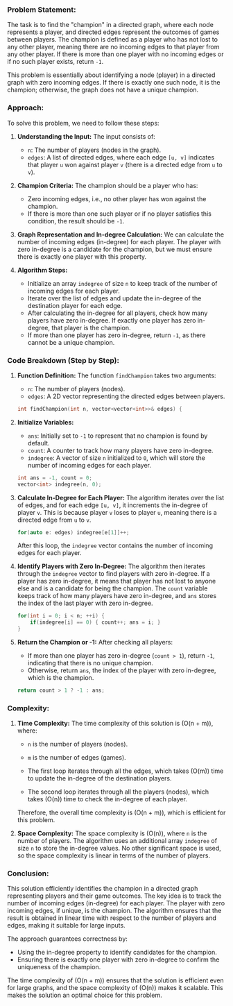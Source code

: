 ### Problem Statement:
The task is to find the "champion" in a directed graph, where each node represents a player, and directed edges represent the outcomes of games between players. The champion is defined as a player who has not lost to any other player, meaning there are no incoming edges to that player from any other player. If there is more than one player with no incoming edges or if no such player exists, return `-1`.

This problem is essentially about identifying a node (player) in a directed graph with zero incoming edges. If there is exactly one such node, it is the champion; otherwise, the graph does not have a unique champion.

### Approach:
To solve this problem, we need to follow these steps:

1. **Understanding the Input:**
   The input consists of:
   - `n`: The number of players (nodes in the graph).
   - `edges`: A list of directed edges, where each edge `[u, v]` indicates that player `u` won against player `v` (there is a directed edge from `u` to `v`).

2. **Champion Criteria:**
   The champion should be a player who has:
   - Zero incoming edges, i.e., no other player has won against the champion.
   - If there is more than one such player or if no player satisfies this condition, the result should be `-1`.

3. **Graph Representation and In-degree Calculation:**
   We can calculate the number of incoming edges (in-degree) for each player. The player with zero in-degree is a candidate for the champion, but we must ensure there is exactly one player with this property.

4. **Algorithm Steps:**
   - Initialize an array `indegree` of size `n` to keep track of the number of incoming edges for each player.
   - Iterate over the list of edges and update the in-degree of the destination player for each edge.
   - After calculating the in-degree for all players, check how many players have zero in-degree. If exactly one player has zero in-degree, that player is the champion.
   - If more than one player has zero in-degree, return `-1`, as there cannot be a unique champion.

### Code Breakdown (Step by Step):

1. **Function Definition:**
   The function `findChampion` takes two arguments:
   - `n`: The number of players (nodes).
   - `edges`: A 2D vector representing the directed edges between players.

   ```cpp
   int findChampion(int n, vector<vector<int>>& edges) {
   ```

2. **Initialize Variables:**
   - `ans`: Initially set to `-1` to represent that no champion is found by default.
   - `count`: A counter to track how many players have zero in-degree.
   - `indegree`: A vector of size `n` initialized to `0`, which will store the number of incoming edges for each player.

   ```cpp
   int ans = -1, count = 0;
   vector<int> indegree(n, 0);
   ```

3. **Calculate In-Degree for Each Player:**
   The algorithm iterates over the list of edges, and for each edge `[u, v]`, it increments the in-degree of player `v`. This is because player `v` loses to player `u`, meaning there is a directed edge from `u` to `v`.

   ```cpp
   for(auto e: edges) indegree[e[1]]++;
   ```

   After this loop, the `indegree` vector contains the number of incoming edges for each player.

4. **Identify Players with Zero In-Degree:**
   The algorithm then iterates through the `indegree` vector to find players with zero in-degree. If a player has zero in-degree, it means that player has not lost to anyone else and is a candidate for being the champion. The `count` variable keeps track of how many players have zero in-degree, and `ans` stores the index of the last player with zero in-degree.

   ```cpp
   for(int i = 0; i < n; ++i) {
       if(indegree[i] == 0) { count++; ans = i; }
   }
   ```

5. **Return the Champion or -1:**
   After checking all players:
   - If more than one player has zero in-degree (`count > 1`), return `-1`, indicating that there is no unique champion.
   - Otherwise, return `ans`, the index of the player with zero in-degree, which is the champion.

   ```cpp
   return count > 1 ? -1 : ans;
   ```

### Complexity:

1. **Time Complexity:**
   The time complexity of this solution is \(O(n + m)\), where:
   - `n` is the number of players (nodes).
   - `m` is the number of edges (games).
   
   - The first loop iterates through all the edges, which takes \(O(m)\) time to update the in-degree of the destination players.
   - The second loop iterates through all the players (nodes), which takes \(O(n)\) time to check the in-degree of each player.
   
   Therefore, the overall time complexity is \(O(n + m)\), which is efficient for this problem.

2. **Space Complexity:**
   The space complexity is \(O(n)\), where `n` is the number of players. The algorithm uses an additional array `indegree` of size `n` to store the in-degree values. No other significant space is used, so the space complexity is linear in terms of the number of players.

### Conclusion:
This solution efficiently identifies the champion in a directed graph representing players and their game outcomes. The key idea is to track the number of incoming edges (in-degree) for each player. The player with zero incoming edges, if unique, is the champion. The algorithm ensures that the result is obtained in linear time with respect to the number of players and edges, making it suitable for large inputs.

The approach guarantees correctness by:
- Using the in-degree property to identify candidates for the champion.
- Ensuring there is exactly one player with zero in-degree to confirm the uniqueness of the champion.

The time complexity of \(O(n + m)\) ensures that the solution is efficient even for large graphs, and the space complexity of \(O(n)\) makes it scalable. This makes the solution an optimal choice for this problem.